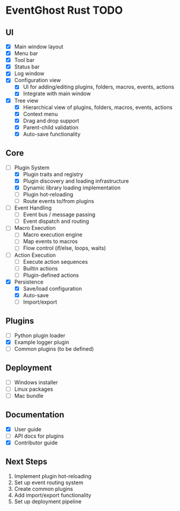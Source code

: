 # EventGhost Rust TODO

## UI
- [x] Main window layout
- [x] Menu bar
- [x] Tool bar
- [x] Status bar
- [x] Log window
- [x] Configuration view
  - [x] UI for adding/editing plugins, folders, macros, events, actions
  - [x] Integrate with main window 
- [x] Tree view
  - [x] Hierarchical view of plugins, folders, macros, events, actions
  - [x] Context menu
  - [x] Drag and drop support
  - [x] Parent-child validation
  - [x] Auto-save functionality

## Core
- [ ] Plugin System
  - [x] Plugin traits and registry
  - [x] Plugin discovery and loading infrastructure
  - [x] Dynamic library loading implementation
  - [ ] Plugin hot-reloading
  - [ ] Route events to/from plugins
- [ ] Event Handling  
  - [ ] Event bus / message passing
  - [ ] Event dispatch and routing
- [ ] Macro Execution
  - [ ] Macro execution engine
  - [ ] Map events to macros
  - [ ] Flow control (if/else, loops, waits)
- [ ] Action Execution  
  - [ ] Execute action sequences
  - [ ] Builtin actions
  - [ ] Plugin-defined actions
- [x] Persistence
  - [x] Save/load configuration
  - [x] Auto-save
  - [ ] Import/export  

## Plugins
- [ ] Python plugin loader
- [x] Example logger plugin
- [ ] Common plugins (to be defined)

## Deployment
- [ ] Windows installer
- [ ] Linux packages
- [ ] Mac bundle

## Documentation
- [x] User guide
- [ ] API docs for plugins
- [x] Contributor guide

## Next Steps
1. Implement plugin hot-reloading
2. Set up event routing system
3. Create common plugins
4. Add import/export functionality
5. Set up deployment pipeline


